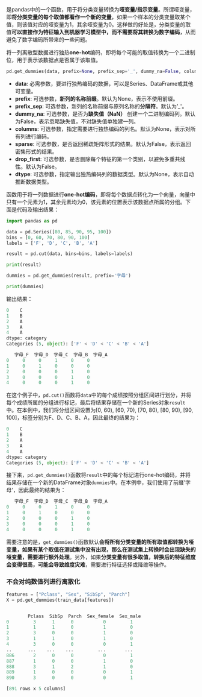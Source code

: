 是pandas中的一个函数，用于将分类变量转换为**哑变量/指示变量**。所谓哑变量，即**将分类变量的每个取值都看作一个新的变量**，如果一个样本的分类变量取某个值，则该值对应的哑变量为1，其余哑变量为0。这样做的好处是，分类变量的取值**可以直接作为特征输入到机器学习模型中，而不需要将其转换为数字编码**，从而避免了数字编码所带来的一些问题。

将一列离散型数据进行独热**one-hot**编码，即将每个可能的取值转换为一个二进制位，用于表示该数据点是否属于该取值。
```python
pd.get_dummies(data, prefix=None, prefix_sep='_', dummy_na=False, columns=None, sparse=False, drop_first=False, dtype=None)
```

- **data**: 必需参数，要进行独热编码的数据，可以是Series、DataFrame或其他可变量。
- **prefix**: 可选参数，**新列的名称前缀**。默认为None，表示不使用前缀。
- **prefix_sep**: 可选参数，新列的名称前缀与原列名称的**分隔符**。默认为’_'。
- **dummy_na**: 可选参数，是否为**缺失值（NaN）** 创建一个二进制编码列。默认为False，表示忽略缺失值，不对缺失值单独建一列。
- **columns**: 可选参数，指定需要进行独热编码的列名。默认为None，表示对所有列进行编码。
- **sparse**: 可选参数，是否返回稀疏矩阵形式的结果。默认为False，表示返回密集形式的结果。
- **drop_first**: 可选参数，是否删除每个特征的第一个类别，以避免多重共线性。默认为False。
- **dtype**: 可选参数，指定输出独热编码列的数据类型。默认为None，表示自动推断数据类型。

函数用于将一列数据进行**one-hot编码**，即将每个数据点转化为一个向量，向量中只有一个元素为1，其余元素均为0，该元素的位置表示该数据点所属的分组。下面是代码及输出结果：

```python
import pandas as pd

data = pd.Series([80, 85, 90, 95, 100])
bins = [0, 60, 70, 80, 90, 100]
labels = ['F', 'D', 'C', 'B', 'A']

result = pd.cut(data, bins=bins, labels=labels)

print(result)

dummies = pd.get_dummies(result, prefix='字母')

print(dummies)
```

输出结果：

```python
0    C
1    B
2    A
3    A
4    A
dtype: category
Categories (5, object): ['F' < 'D' < 'C' < 'B' < 'A']

   字母_F  字母_D  字母_C  字母_B  字母_A
0     0     0     1     0     0
1     0     1     0     0     0
2     0     0     0     1     0
3     0     0     0     1     0
4     0     0     0     1     0
``` 

在这个例子中，`pd.cut()`函数将`data`中的每个成绩按照分组区间进行划分，并将每个成绩所属的分组进行标记，最后将结果存储在一个新的Series对象`result`中。在本例中，我们将分组区间设置为[0, 60), [60, 70), [70, 80), [80, 90), [90, 100]，标签分别为F、D、C、B、A，因此最终的结果为：

```python
0    C
1    B
2    A
3    A
4    A
dtype: category
Categories (5, object): ['F' < 'D' < 'C' < 'B' < 'A']
```

接下来，`pd.get_dummies()`函数将`result`中的每个标记进行one-hot编码，并将结果存储在一个新的DataFrame对象`dummies`中。在本例中，我们使用了前缀'字母'，因此最终的结果为：

```python
   字母_F  字母_D  字母_C  字母_B  字母_A
0     0     0     1     0     0
1     0     1     0     0     0
2     0     0     0     1     0
3     0     0     0     1     0
4     0     0     0     1     0
```

需要注意的是，`get_dummies()`函数默认**会将所有分类变量的所有取值都转换为哑变量，如果有某个取值在测试集中没有出现，那么在测试集上转换时会出现缺失的哑变量，需要进行额外处理**。另外，如果**分类变量有很多取值，转换后的特征维度会变得很高，可能会导致维度灾难**，需要进行特征选择或降维等操作。

### 不会对纯数值列进行离散化
```python
features = ["Pclass", "Sex", "SibSp", "Parch"]
X = pd.get_dummies(train_data[features])


        Pclass  SibSp  Parch  Sex_female  Sex_male
0         3      1      0           0         1
1         1      1      0           1         0
2         3      0      0           1         0
3         1      1      0           1         0
4         3      0      0           0         1
..      ...    ...    ...         ...       ...
886       2      0      0           0         1
887       1      0      0           1         0
888       3      1      2           1         0
889       1      0      0           0         1
890       3      0      0           0         1

[891 rows x 5 columns]
```



